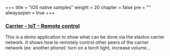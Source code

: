 +++
title = "iOS native samples"
weight = 20
chapter = false
pre = ""
alwaysopen = true
+++

### [Carrier - IoT - Remote control](https://github.com/elastos/Elastos.NET.Carrier.Demo.Remoter.iOS)

This is a demo application to show what can be done via the elastos carrier network. It shows how to remotely control other peers of the carrier network (ex: another phone): turn on a torch light, increase volume...
